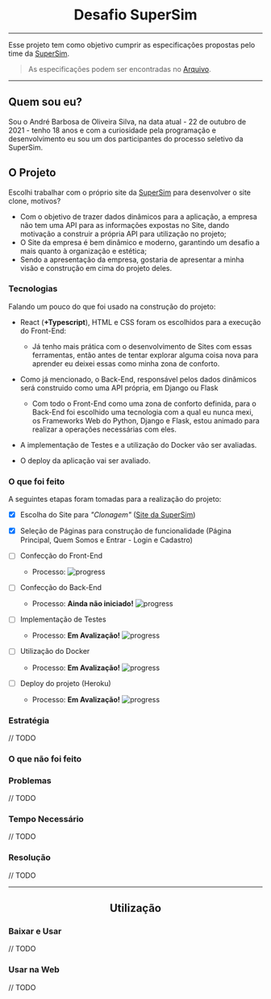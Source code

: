 
# <center>Desafio SuperSim</center>

---

Esse projeto tem como objetivo cumprir as especificações propostas pelo time da [SuperSim](https://www.supersim.com.br/).

> As especificações podem ser encontradas no [Arquivo](https://s3.amazonaws.com/gupy5/production/companies/1954/emails/1634850433167/db7a8510-32b2-11ec-9d31-8f49dbc7bba6/desafio_supersim_estgio_-_jnior.pdf).

---

## Quem sou eu?

Sou o André Barbosa de Oliveira Silva, na data atual - 22 de outubro de 2021 - tenho 18 anos e com a curiosidade pela programação e desenvolvimento eu sou um dos participantes do processo seletivo da SuperSim.

## O Projeto

Escolhi trabalhar com o próprio site da [SuperSim](https://www.supersim.com.br/) para desenvolver o site clone, motivos?

+ Com o objetivo de trazer dados dinâmicos para a aplicação, a empresa não tem uma API para as informações expostas no Site, dando motivação a construir a própria API para utilização no projeto;
+ O Site da empresa é bem dinâmico e moderno, garantindo um desafio a mais quanto à organização e estética;
+ Sendo a apresentação da empresa, gostaria de apresentar a minha visão e construção em cima do projeto deles.

### Tecnologias

Falando um pouco do que foi usado na construção do projeto:

+ React (**+Typescript**), HTML e CSS foram os escolhidos para a execução do Front-End:

    + Já tenho mais prática com o desenvolvimento de Sites com essas ferramentas, então antes de tentar explorar alguma coisa nova para aprender eu deixei essas como minha zona de conforto.

+ Como já mencionado, o Back-End, responsável pelos dados dinâmicos será construido como uma API própria, em Django ou Flask

    + Com todo o Front-End como uma zona de conforto definida, para o Back-End foi escolhido uma tecnologia com a qual eu nunca mexi, os Frameworks Web do Python, Django e Flask, estou animado para realizar a operações necessárias com eles.

+ A implementação de Testes e a utilização do Docker vão ser avaliadas.

+ O deploy da aplicação vai ser avaliado.

### O que foi feito

A seguintes etapas foram tomadas para a realização do projeto:

- [x] Escolha do Site para *"Clonagem"* ([Site da SuperSim](https://www.supersim.com.br/))
- [x] Seleção de Páginas para construção de funcionalidade (Página Principal, Quem Somos e Entrar - Login e Cadastro)
- [ ] Confecção do Front-End 
    
    + Processo: ![progress](https://progress-bar.dev/25/ "progresso")

- [ ] Confecção do Back-End

    + Processo: **Ainda não iniciado!** ![progress](https://progress-bar.dev/0/ "progresso")

- [ ] Implementação de Testes

    + Processo: **Em Avalização!** ![progress](https://progress-bar.dev/0/ "progresso")

- [ ] Utilização do Docker

    + Processo: **Em Avalização!** ![progress](https://progress-bar.dev/0/ "progresso")

- [ ] Deploy do projeto (Heroku)

    + Processo: **Em Avalização!** ![progress](https://progress-bar.dev/0/ "progresso")

### Estratégia
// TODO

### O que não foi feito

### Problemas
// TODO

### Tempo Necessário
// TODO

### Resolução
// TODO

---

## <center>Utilização</center>

### Baixar e Usar

// TODO

### Usar na Web

// TODO
